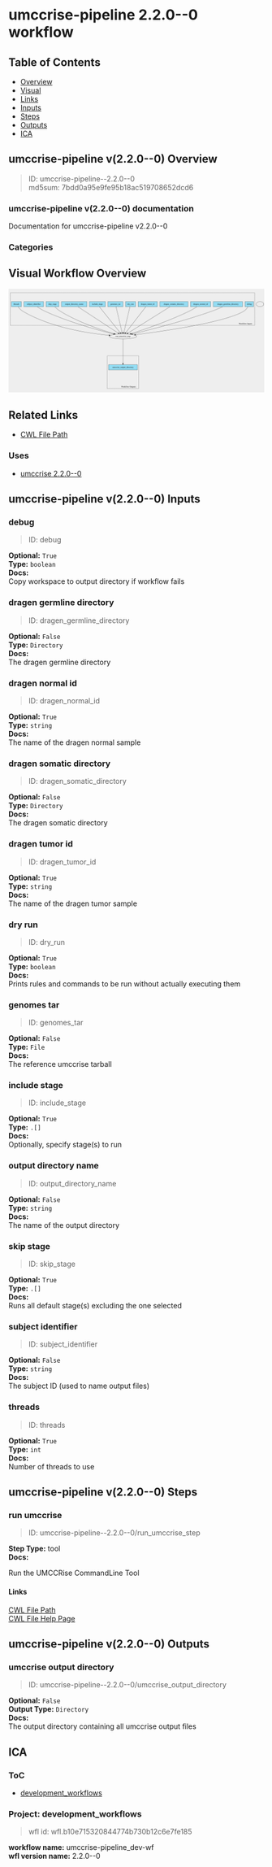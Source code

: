 
umccrise-pipeline 2.2.0--0 workflow
===================================

## Table of Contents
  
- [Overview](#umccrise-pipeline-v220--0-overview)  
- [Visual](#visual-workflow-overview)  
- [Links](#related-links)  
- [Inputs](#umccrise-pipeline-v220--0-inputs)  
- [Steps](#umccrise-pipeline-v220--0-steps)  
- [Outputs](#umccrise-pipeline-v220--0-outputs)  
- [ICA](#ica)  


## umccrise-pipeline v(2.2.0--0) Overview



  
> ID: umccrise-pipeline--2.2.0--0  
> md5sum: 7bdd0a95e9fe95b18ac519708652dcd6

### umccrise-pipeline v(2.2.0--0) documentation
  
Documentation for umccrise-pipeline v2.2.0--0

### Categories
  


## Visual Workflow Overview
  
[![umccrise-pipeline__2.2.0--0.svg](../../../../images/workflows/umccrise-pipeline/2.2.0--0/umccrise-pipeline__2.2.0--0.svg)](https://github.com/umccr/cwl-ica/raw/main/.github/catalogue/images/workflows/umccrise-pipeline/2.2.0--0/umccrise-pipeline__2.2.0--0.svg)
## Related Links
  
- [CWL File Path](../../../../../../workflows/umccrise-pipeline/2.2.0--0/umccrise-pipeline__2.2.0--0.cwl)  


### Uses
  
- [umccrise 2.2.0--0](../../../tools/umccrise/2.2.0--0/umccrise__2.2.0--0.md)  

  


## umccrise-pipeline v(2.2.0--0) Inputs

### debug



  
> ID: debug
  
**Optional:** `True`  
**Type:** `boolean`  
**Docs:**  
Copy workspace to output directory if workflow fails


### dragen germline directory



  
> ID: dragen_germline_directory
  
**Optional:** `False`  
**Type:** `Directory`  
**Docs:**  
The dragen germline directory


### dragen normal id



  
> ID: dragen_normal_id
  
**Optional:** `True`  
**Type:** `string`  
**Docs:**  
The name of the dragen normal sample


### dragen somatic directory



  
> ID: dragen_somatic_directory
  
**Optional:** `False`  
**Type:** `Directory`  
**Docs:**  
The dragen somatic directory


### dragen tumor id



  
> ID: dragen_tumor_id
  
**Optional:** `True`  
**Type:** `string`  
**Docs:**  
The name of the dragen tumor sample


### dry run



  
> ID: dry_run
  
**Optional:** `True`  
**Type:** `boolean`  
**Docs:**  
Prints rules and commands to be run without actually executing them


### genomes tar



  
> ID: genomes_tar
  
**Optional:** `False`  
**Type:** `File`  
**Docs:**  
The reference umccrise tarball


### include stage



  
> ID: include_stage
  
**Optional:** `True`  
**Type:** `.[]`  
**Docs:**  
Optionally, specify stage(s) to run


### output directory name



  
> ID: output_directory_name
  
**Optional:** `False`  
**Type:** `string`  
**Docs:**  
The name of the output directory


### skip stage



  
> ID: skip_stage
  
**Optional:** `True`  
**Type:** `.[]`  
**Docs:**  
Runs all default stage(s) excluding the one selected


### subject identifier



  
> ID: subject_identifier
  
**Optional:** `False`  
**Type:** `string`  
**Docs:**  
The subject ID (used to name output files)


### threads



  
> ID: threads
  
**Optional:** `True`  
**Type:** `int`  
**Docs:**  
Number of threads to use

  


## umccrise-pipeline v(2.2.0--0) Steps

### run umccrise


  
> ID: umccrise-pipeline--2.2.0--0/run_umccrise_step
  
**Step Type:** tool  
**Docs:**
  
Run the UMCCRise CommandLine Tool

#### Links
  
[CWL File Path](../../../../../../tools/umccrise/2.2.0--0/umccrise__2.2.0--0.cwl)  
[CWL File Help Page](../../../tools/umccrise/2.2.0--0/umccrise__2.2.0--0.md)  


## umccrise-pipeline v(2.2.0--0) Outputs

### umccrise output directory



  
> ID: umccrise-pipeline--2.2.0--0/umccrise_output_directory  

  
**Optional:** `False`  
**Output Type:** `Directory`  
**Docs:**  
The output directory containing all umccrise output files
  

  


## ICA

### ToC
  
- [development_workflows](#project-development_workflows)  


### Project: development_workflows


> wfl id: wfl.b10e715320844774b730b12c6e7fe185  

  
**workflow name:** umccrise-pipeline_dev-wf  
**wfl version name:** 2.2.0--0  

  

